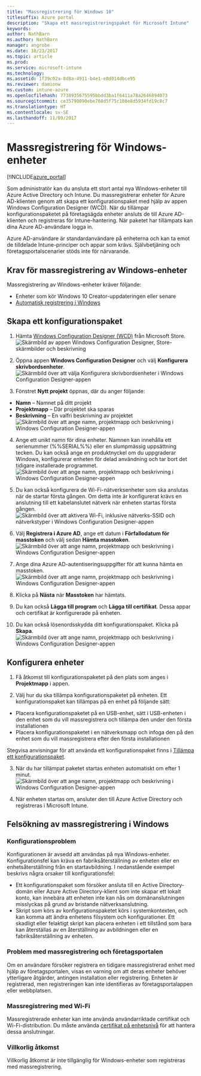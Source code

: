 ```yaml
---
title: "Massregistrering för Windows 10"
titlesuffix: Azure portal
description: "Skapa ett massregistreringspaket för Microsoft Intune"
keywords: 
author: NathBarn
ms.author: NathBarn
manager: angrobe
ms.date: 10/23/2017
ms.topic: article
ms.prod: 
ms.service: microsoft-intune
ms.technology: 
ms.assetid: 1f39c02a-8d8a-4911-b4e1-e8d014dbce95
ms.reviewer: damionw
ms.custom: intune-azure
ms.openlocfilehash: 7738935675595bbdd3ba1f6411a78a2646894073
ms.sourcegitcommit: ce35790090ebe768d5f75c108e8d5934fd19c8c7
ms.translationtype: HT
ms.contentlocale: sv-SE
ms.lasthandoff: 11/09/2017
---
```

# <a name="bulk-enrollment-for-windows-devices"></a>Massregistrering för Windows-enheter

[!INCLUDE[azure_portal](./includes/azure_portal.md)]

Som administratör kan du ansluta ett stort antal nya Windows-enheter till Azure Active Directory och Intune. Du massregistrerar enheter för Azure AD-klienten genom att skapa ett konfigurationspaket med hjälp av appen Windows Configuration Designer (WCD). När du tillämpar konfigurationspaketet på företagsägda enheter ansluts de till Azure AD-klienten och registreras för Intune-hantering. När paketet har tillämpats kan dina Azure AD-användare logga in.

Azure AD-användare är standardanvändare på enheterna och kan ta emot de tilldelade Intune-principer och appar som krävs. Självbetjäning och företagsportalscenarier stöds inte för närvarande.

## <a name="prerequisites-for-windows-devices-bulk-enrollment"></a>Krav för massregistrering av Windows-enheter

Massregistrering av Windows-enheter kräver följande:

- Enheter som kör Windows 10 Creator-uppdateringen eller senare
- [Automatisk registrering i Windows](windows-enroll.md#enable-windows-10-automatic-enrollment)

## <a name="create-a-provisioning-package"></a>Skapa ett konfigurationspaket

1. Hämta [Windows Configuration Designer (WCD)](https://www.microsoft.com/store/apps/9nblggh4tx22) från Microsoft Store.
![Skärmbild av appen Windows Configuration Designer, Store-skärmbilder och beskrivning](media/bulk-enroll-store.png)

2. Öppna appen **Windows Configuration Designer** och välj **Konfigurera skrivbordsenheter**.
![Skärmbild över att välja Konfigurera skrivbordsenheter i Windows Configuration Designer-appen](media/bulk-enroll-select.png)

3. Fönstret **Nytt projekt** öppnas, där du anger följande:
  - **Namn** – Namnet på ditt projekt
  - **Projektmapp** – Där projektet ska sparas
  - **Beskrivning** – En valfri beskrivning av projektet ![Skärmbild över att ange namn, projektmapp och beskrivning i Windows Configuration Designer-appen](media/bulk-enroll-name.png)

4.  Ange ett unikt namn för dina enheter. Namnen kan innehålla ett serienummer (%%SERIAL%%) eller en slumpmässig uppsättning tecken. Du kan också ange en produktnyckel om du uppgraderar Windows, konfigurerar enheten för delad användning och tar bort det tidigare installerade programmet.
![Skärmbild över att ange namn, projektmapp och beskrivning i Windows Configuration Designer-appen](media/bulk-enroll-device.png)

5.  Du kan också konfigurera de Wi-Fi-nätverksenheter som ska anslutas när de startar första gången.  Om detta inte är konfigurerat krävs en anslutning till ett kabelanslutet nätverk när enheten startas första gången.
![Skärmbild över att aktivera Wi-Fi, inklusive nätverks-SSID och nätverkstyper i Windows Configuration Designer-appen](media/bulk-enroll-network.png)

6.  Välj **Registrera i Azure AD**, ange ett datum i **Förfallodatum för masstoken** och välj sedan **Hämta masstoken**.
![Skärmbild över att ange namn, projektmapp och beskrivning i Windows Configuration Designer-appen](media/bulk-enroll-account.png)

7. Ange dina Azure AD-autentiseringsuppgifter för att kunna hämta en masstoken.
![Skärmbild över att ange namn, projektmapp och beskrivning i Windows Configuration Designer-appen](media/bulk-enroll-cred.png)

8.  Klicka på **Nästa** när **Masstoken** har hämtats.

9. Du kan också **Lägga till program** och **Lägga till certifikat**. Dessa appar och certifikat är konfigurerade på enheten.

10. Du kan också lösenordsskydda ditt konfigurationspaket.  Klicka på **Skapa**.
![Skärmbild över att ange namn, projektmapp och beskrivning i Windows Configuration Designer-appen](media/bulk-enroll-create.png)

## <a name="provision-devices"></a>Konfigurera enheter

1. Få åtkomst till konfigurationspaketet på den plats som anges i **Projektmapp** i appen.

2. Välj hur du ska tillämpa konfigurationspaketet på enheten.  Ett konfigurationspaket kan tillämpas på en enhet på följande sätt:
 - Placera konfigurationspaketet på en USB-enhet, sätt i USB-enheten i den enhet som du vill massregistrera och tillämpa den under den första installationen
 - Placera konfigurationspaketet i en nätverksmapp och infoga den på den enhet som du vill massregistrera efter den första installationen

 Stegvisa anvisningar för att använda ett konfigurationspaket finns i [Tillämpa ett konfigurationspaket](https://technet.microsoft.com/itpro/windows/configure/provisioning-apply-package).

3. När du har tillämpat paketet startas enheten automatiskt om efter 1 minut.
 ![Skärmbild över att ange namn, projektmapp och beskrivning i Windows Configuration Designer-appen](media/bulk-enroll-add.png)

4. När enheten startas om, ansluter den till Azure Active Directory och registreras i Microsoft Intune.

## <a name="troubleshooting-windows-bulk-enrollment"></a>Felsökning av massregistrering i Windows

### <a name="provisioning-issues"></a>Konfigurationsproblem
Konfigurationen är avsedd att användas på nya Windows-enheter. Konfigurationsfel kan kräva en fabriksåterställning av enheten eller en enhetsåterställning från en startavbildning. I nedanstående exempel beskrivs några orsaker till konfigurationsfel:

- Ett konfigurationspaket som försöker ansluta till en Active Directory-domän eller Azure Active Directory-klient som inte skapar ett lokalt konto, kan innebära att enheten inte kan nås om domänanslutningen misslyckas på grund av bristande nätverksanslutning.
- Skript som körs av konfigurationspaketet körs i systemkontexten, och kan komma att ändra enhetens filsystem och konfigurationer. Ett skadligt eller felaktigt skript kan placera enheten i ett tillstånd som bara kan återställas av en återställning av avbildningen eller en fabriksåterställning av enheten.

### <a name="problems-with-bulk-enrollment-and-company-portal"></a>Problem med massregistrering och företagsportalen
Om en användare försöker registrera en tidigare massregistrerad enhet med hjälp av företagsportalen, visas en varning om att deras enheter behöver ytterligare åtgärder, antingen installation eller registrering. Enheten är registrerad, men registreringen kan inte identifieras av företagsportalappen eller webbplatsen.

### <a name="bulk-enrollment-with-wi-fi"></a>Massregistrering med Wi-Fi 

Massregistrerade enheter kan inte använda användarriktade certifikat och Wi-Fi-distribution. Du måste använda [certifikat på enhetsnivå](certificates-configure.md) för att hantera dessa anslutningar. 

### <a name="conditional-access"></a>Villkorlig åtkomst
Villkorlig åtkomst är inte tillgänglig för Windows-enheter som registreras med massregistrering.
